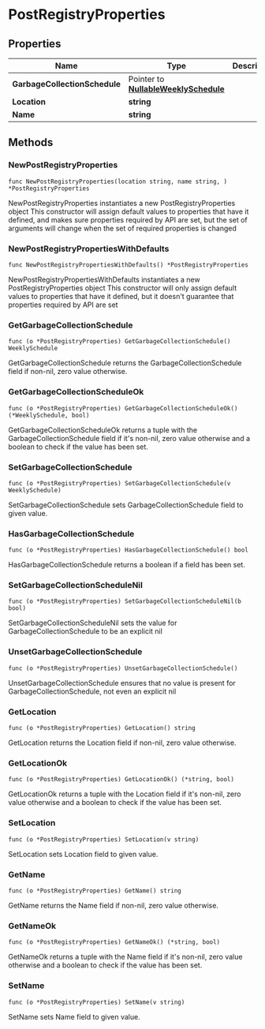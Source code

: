 # PostRegistryProperties

## Properties

|Name | Type | Description | Notes|
|------------ | ------------- | ------------- | -------------|
|**GarbageCollectionSchedule** | Pointer to [**NullableWeeklySchedule**](WeeklySchedule.md) |  | [optional] |
|**Location** | **string** |  | |
|**Name** | **string** |  | |

## Methods

### NewPostRegistryProperties

`func NewPostRegistryProperties(location string, name string, ) *PostRegistryProperties`

NewPostRegistryProperties instantiates a new PostRegistryProperties object
This constructor will assign default values to properties that have it defined,
and makes sure properties required by API are set, but the set of arguments
will change when the set of required properties is changed

### NewPostRegistryPropertiesWithDefaults

`func NewPostRegistryPropertiesWithDefaults() *PostRegistryProperties`

NewPostRegistryPropertiesWithDefaults instantiates a new PostRegistryProperties object
This constructor will only assign default values to properties that have it defined,
but it doesn't guarantee that properties required by API are set

### GetGarbageCollectionSchedule

`func (o *PostRegistryProperties) GetGarbageCollectionSchedule() WeeklySchedule`

GetGarbageCollectionSchedule returns the GarbageCollectionSchedule field if non-nil, zero value otherwise.

### GetGarbageCollectionScheduleOk

`func (o *PostRegistryProperties) GetGarbageCollectionScheduleOk() (*WeeklySchedule, bool)`

GetGarbageCollectionScheduleOk returns a tuple with the GarbageCollectionSchedule field if it's non-nil, zero value otherwise
and a boolean to check if the value has been set.

### SetGarbageCollectionSchedule

`func (o *PostRegistryProperties) SetGarbageCollectionSchedule(v WeeklySchedule)`

SetGarbageCollectionSchedule sets GarbageCollectionSchedule field to given value.

### HasGarbageCollectionSchedule

`func (o *PostRegistryProperties) HasGarbageCollectionSchedule() bool`

HasGarbageCollectionSchedule returns a boolean if a field has been set.

### SetGarbageCollectionScheduleNil

`func (o *PostRegistryProperties) SetGarbageCollectionScheduleNil(b bool)`

 SetGarbageCollectionScheduleNil sets the value for GarbageCollectionSchedule to be an explicit nil

### UnsetGarbageCollectionSchedule
`func (o *PostRegistryProperties) UnsetGarbageCollectionSchedule()`

UnsetGarbageCollectionSchedule ensures that no value is present for GarbageCollectionSchedule, not even an explicit nil
### GetLocation

`func (o *PostRegistryProperties) GetLocation() string`

GetLocation returns the Location field if non-nil, zero value otherwise.

### GetLocationOk

`func (o *PostRegistryProperties) GetLocationOk() (*string, bool)`

GetLocationOk returns a tuple with the Location field if it's non-nil, zero value otherwise
and a boolean to check if the value has been set.

### SetLocation

`func (o *PostRegistryProperties) SetLocation(v string)`

SetLocation sets Location field to given value.


### GetName

`func (o *PostRegistryProperties) GetName() string`

GetName returns the Name field if non-nil, zero value otherwise.

### GetNameOk

`func (o *PostRegistryProperties) GetNameOk() (*string, bool)`

GetNameOk returns a tuple with the Name field if it's non-nil, zero value otherwise
and a boolean to check if the value has been set.

### SetName

`func (o *PostRegistryProperties) SetName(v string)`

SetName sets Name field to given value.



